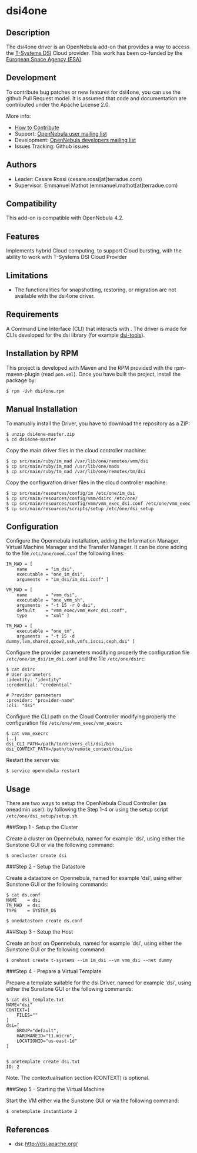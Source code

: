 # dsi4one

## Description

The dsi4one driver is an OpenNebula add-on that provides a way to access the [T-Systems DSI](<http://www.t-systems.com/solutions/dynamic-services-for-infrastructure-computing-power-at-the-push-of-a-button/998132>) Cloud provider. 
This work has been co-funded by the [European Space Agency (ESA)](<http://www.esa.int/ESA>). 

## Development

To contribute bug patches or new features for dsi4one, you can use the github Pull Request model. It is assumed that code and documentation are contributed under the Apache License 2.0. 

More info:
* [How to Contribute](http://opennebula.org/software:add-ons#how_to_contribute_to_an_existing_add-on)
* Support: [OpenNebula user mailing list](http://opennebula.org/community:mailinglists)
* Development: [OpenNebula developers mailing list](http://opennebula.org/community:mailinglists)
* Issues Tracking: Github issues

## Authors

* Leader: Cesare Rossi (cesare.rossi[at]terradue.com)
* Supervisor: Emmanuel Mathot (emmanuel.mathot[at]terradue.com)

## Compatibility

This add-on is compatible with OpenNebula 4.2.

## Features

Implements hybrid Cloud computing, to support Cloud bursting, with the ability to work with T-Systems DSI Cloud Provider

## Limitations

* The functionalities for snapshotting, restoring, or migration are not available with the dsi4one driver.

## Requirements

A Command Line Interface (CLI) that interacts with . The driver is made for CLIs developed for the dsi library (for example [dsi-tools](<https://github.com/Terradue/dsi-tools>)).

## Installation by RPM

This project is developed with Maven and the RPM provided with the rpm-maven-plugin (read `pom.xml`). Once you have built the project, install the package by:

    $ rpm -Uvh dsi4one.rpm
    
## Manual Installation

To manually install the Driver, you have to download the repository as a ZIP:

    $ unzip dsi4one-master.zip
    $ cd dsi4one-master
    
Copy the main driver files in the cloud controller machine:

    $ cp src/main/ruby/im_mad /var/lib/one/remotes/vmm/dsi
    $ cp src/main/ruby/im_mad /usr/lib/one/mads
    $ cp src/main/ruby/tm_mad /var/lib/one/remotes/tm/dsi

Copy the configuration driver files in the cloud controller machine:

    $ cp src/main/resources/config/im /etc/one/im_dsi
    $ cp src/main/resources/config/vmm/dsirc /etc/one/
    $ cp src/main/resources/config/vmm/vmm_exec_dsi.conf /etc/one/vmm_exec
    $ cp src/main/resources/scripts/setup /etc/one/dsi_setup

## Configuration

Configure the Opennebula installation, adding the Information Manager, Virtual Machine Manager and the Transfer Manager. It can be done adding to the file `/etc/one/oned.conf` the following lines:

    IM_MAD = [
        name       = "im_dsi",
        executable = "one_im_dsi",
        arguments  = "im_dsi/im_dsi.conf" ]

    VM_MAD = [
        name       = "vmm_dsi",
        executable = "one_vmm_sh",
        arguments  = "-t 15 -r 0 dsi",
        default    = "vmm_exec/vmm_exec_dsi.conf",
        type       = "xml" ]
        
    TM_MAD = [
        executable = "one_tm",
        arguments  = "-t 15 -d dummy,lvm,shared,qcow2,ssh,vmfs,iscsi,ceph,dsi" ]
        
Configure the provider parameters modifying properly the configuration file `/etc/one/im_dsi/im_dsi.conf` and the file `/etc/one/dsirc`:

    $ cat dsirc
    # User parameters
    :identity: "identity"
    :credential: "credential"

    # Provider parameters
    :provider: "provider-name"
    :cli: "dsi" 
    
Configure the CLI path on the Cloud Controller modifying properly the configuration file `/etc/one/vmm_exec/vmm_execrc`

    $ cat vmm_execrc
    [..]
    dsi_CLI_PATH=/path/to/drivers_cli/dsi/bin
    dsi_CONTEXT_PATH=/path/to/remote_context/dsi/iso
        
Restart the server via:

    $ service opennebula restart 

## Usage

There are two ways to setup the OpenNebula Cloud Controller (as oneadmin user): by following the Step 1-4 or using the setup script `/etc/one/dsi_setup/setup.sh`. 

###Step 1 - Setup the Cluster

Create a cluster on Opennebula, named for example 'dsi', using either the Sunstone GUI or via the following command:

    $ onecluster create dsi

###Step 2 - Setup the Datastore

Create a datastore on Opennebula, named for example 'dsi', using either Sunstone GUI or the following commands:

    $ cat ds.conf
    NAME    = dsi
    TM_MAD  = dsi
    TYPE    = SYSTEM_DS

    $ onedatastore create ds.conf


###Step 3 - Setup the Host

Create an host on Opennebula, named for example 'dsi', using either the Sunstone GUI or the following command:

    $ onehost create t-systems --im im_dsi --vm vmm_dsi --net dummy


###Step 4 - Prepare a Virtual Template

Prepare a template suitable for the dsi Driver, named for example 'dsi', using either the Sunstone GUI or the following commands:

    $ cat dsi_template.txt
    NAME="dsi"
    CONTEXT=[
        FILES=""
    ]
    dsi=[
        GROUP="default",
        HARDWAREID="t1.micro",
        LOCATIONID="us-east-1d"
    ]
    
 
    $ onetemplate create dsi.txt
    ID: 2

Note. The contextualisation section (CONTEXT) is optional. 

###Step 5 - Starting the Virtual Machine

Start the VM either via the Sunstone GUI or via the following command:

    $ onetemplate instantiate 2 

## References

* dsi: http://dsi.apache.org/
